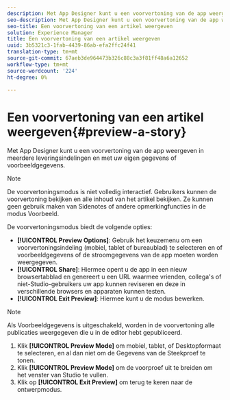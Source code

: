 ```yaml
---
description: Met App Designer kunt u een voorvertoning van de app weergeven in meerdere leveringsindelingen en met uw eigen gegevens of voorbeeldgegevens.
seo-description: Met App Designer kunt u een voorvertoning van de app weergeven in meerdere leveringsindelingen en met uw eigen gegevens of voorbeeldgegevens.
seo-title: Een voorvertoning van een artikel weergeven
solution: Experience Manager
title: Een voorvertoning van een artikel weergeven
uuid: 3b5321c3-1fab-4439-86ab-efa2ffc24f41
translation-type: tm+mt
source-git-commit: 67aeb3de964473b326c88c3a3f81ff48a6a12652
workflow-type: tm+mt
source-wordcount: '224'
ht-degree: 0%

---
```



# Een voorvertoning van een artikel weergeven{#preview-a-story}

Met App Designer kunt u een voorvertoning van de app weergeven in meerdere leveringsindelingen en met uw eigen gegevens of voorbeeldgegevens.

>[!NOTE]
>
>De voorvertoningsmodus is niet volledig interactief. Gebruikers kunnen de voorvertoning bekijken en alle inhoud van het artikel bekijken. Ze kunnen geen gebruik maken van Sidenotes of andere opmerkingfuncties in de modus Voorbeeld.

De voorvertoningsmodus biedt de volgende opties:

* **[!UICONTROL Preview Options]**: Gebruik het keuzemenu om een voorvertoningsindeling (mobiel, tablet of bureaublad) te selecteren en of voorbeeldgegevens of de stroomgegevens van de app moeten worden weergegeven.
* **[!UICONTROL Share]**: Hiermee opent u de app in een nieuw browsertabblad en genereert u een URL waarmee vrienden, collega&#39;s of niet-Studio-gebruikers uw app kunnen reviseren en deze in verschillende browsers en apparaten kunnen testen.
* **[!UICONTROL Exit Preview]**: Hiermee kunt u de modus bewerken.

>[!NOTE]
>
>Als Voorbeeldgegevens is uitgeschakeld, worden in de voorvertoning alle publicaties weergegeven die u in de editor hebt gepubliceerd.

1. Klik **[!UICONTROL Preview Mode]** om mobiel, tablet, of Desktopformaat te selecteren, en al dan niet om de Gegevens van de Steekproef te tonen.
1. Klik **[!UICONTROL Preview Mode]** om de voorproef uit te breiden om het venster van Studio te vullen.
1. Klik op **[!UICONTROL Exit Preview]** om terug te keren naar de ontwerpmodus.
